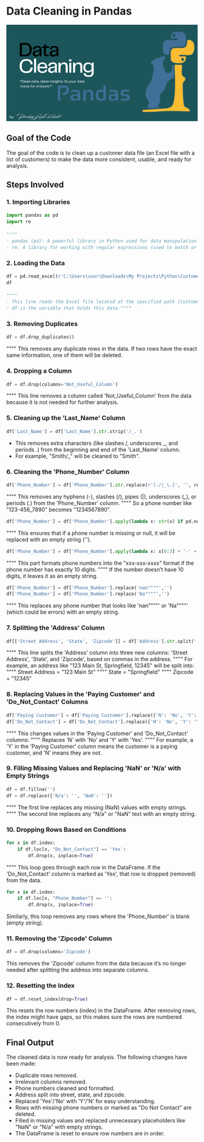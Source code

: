 # Data Cleaning in Pandas
![Pandas Project cover](https://github.com/pbisht2105/Data-Cleaning-Using-Pandas/blob/main/Data%20Cleaning%20using%20Pandas.png)

## Goal of the Code

The goal of the code is to clean up a customer data file (an Excel file with a list of customers) to make the data more consistent, usable, and ready for analysis.

## Steps Involved

### 1. Importing Libraries
```python
import pandas as pd
import re

""""
- pandas (pd): A powerful library in Python used for data manipulation and analysis. It's often used to work with tables of data, like the one in your Excel file.
- re: A library for working with regular expressions (used to match or search patterns in text).""""
```
### 2. Loading the Data
```python
df = pd.read_excel(r'C:\Users\user\Downloads\My Projects\Python\Customer Call List.xlsx')
df

""""
- This line reads the Excel file located at the specified path (Customer Call List.xlsx) and stores the data in a DataFrame (which is like a table or a spreadsheet in Python).
- df is the variable that holds this data.""""
```
### 3. Removing Duplicates
```python
df = df.drop_duplicates()
```
"""" This removes any duplicate rows in the data. If two rows have the exact same information, one of them will be deleted.

### 4. Dropping a Column
```python
df = df.drop(columns='Not_Useful_Column')
```
"""" This line removes a column called 'Not_Useful_Column' from the data because it is not needed for further analysis.

### 5. Cleaning up the 'Last_Name' Column
```python
df['Last_Name'] = df['Last_Name'].str.strip('/_.')
```
- This removes extra characters (like slashes /, underscores _, and periods .) from the beginning and end of the 'Last_Name' column.
- For example, "Smith/_" will be cleaned to "Smith".

### 6. Cleaning the 'Phone_Number' Column
```python
df['Phone_Number'] = df['Phone_Number'].str.replace(r'[-/|_\.]', '', regex=True)
```
"""" This removes any hyphens (-), slashes (/), pipes (|), underscores (_), or periods (.) from the 'Phone_Number' column.
"""" So a phone number like "123-456_7890" becomes "1234567890".
```python
df['Phone_Number'] = df['Phone_Number'].apply(lambda x: str(x) if pd.notnull(x) else '')
```
"""" This ensures that if a phone number is missing or null, it will be replaced with an empty string ('').

```python
df['Phone_Number'] = df['Phone_Number'].apply(lambda x: x[0:3] + '-' + x[3:6] + '-' + x[6:10] if len(x) == 10 else '')
```
"""" This part formats phone numbers into the "xxx-xxx-xxxx" format if the phone number has exactly 10 digits.
"""" If the number doesn’t have 10 digits, it leaves it as an empty string.
```python
df['Phone_Number'] = df['Phone_Number'].replace('nan""""','')
df['Phone_Number'] = df['Phone_Number'].replace('Na""""','')
```
"""" This replaces any phone number that looks like 'nan""""' or 'Na""""' (which could be errors) with an empty string.
### 7. Splitting the 'Address' Column
```python
df[['Street Address', 'State', 'Zipcode']] = df['Address'].str.split(',', n=2, expand=True)
```
"""" This line splits the 'Address' column into three new columns: 'Street Address', 'State', and 'Zipcode', based on commas in the address.
"""" For example, an address like "123 Main St, Springfield, 12345" will be split into:
"""" Street Address = "123 Main St"
"""" State = "Springfield"
"""" Zipcode = "12345"
### 8. Replacing Values in the 'Paying Customer' and 'Do_Not_Contact' Columns
```python
df['Paying Customer'] = df['Paying Customer'].replace({'N': 'No', 'Y': 'Yes'})
df['Do_Not_Contact'] = df['Do_Not_Contact'].replace({'N': 'No', 'Y': 'Yes'})
```
"""" This changes values in the 'Paying Customer' and 'Do_Not_Contact' columns:
"""" Replaces 'N' with 'No' and 'Y' with 'Yes'.
"""" For example, a 'Y' in the 'Paying Customer' column means the customer is a paying customer, and 'N' means they are not.
### 9. Filling Missing Values and Replacing 'NaN' or 'N/a' with Empty Strings
```python
df = df.fillna('')
df = df.replace({'N/a': '', 'NaN': ''})
```
"""" The first line replaces any missing (NaN) values with empty strings.
"""" The second line replaces any "N/a" or "NaN" text with an empty string.

### 10. Dropping Rows Based on Conditions
```python
for x in df.index:
    if df.loc[x, "Do_Not_Contact"] == 'Yes':
        df.drop(x, inplace=True)
```
"""" This loop goes through each row in the DataFrame. If the 'Do_Not_Contact' column is marked as 'Yes', that row is dropped (removed) from the data.
```python
for x in df.index:
    if df.loc[x, "Phone_Number"] == '':
        df.drop(x, inplace=True)
```
Similarly, this loop removes any rows where the 'Phone_Number' is blank (empty string).
### 11. Removing the 'Zipcode' Column
```python
df = df.drop(columns='Zipcode')
```
This removes the 'Zipcode' column from the data because it’s no longer needed after splitting the address into separate columns.
### 12. Resetting the Index
```python
df = df.reset_index(drop=True)
```
This resets the row numbers (index) in the DataFrame. After removing rows, the index might have gaps, so this makes sure the rows are numbered consecutively from 0.


## Final Output
The cleaned data is now ready for analysis. The following changes have been made:

- Duplicate rows removed.
- Irrelevant columns removed.
- Phone numbers cleaned and formatted.
- Address split into street, state, and zipcode.
- Replaced 'Yes'/'No' with 'Y'/'N' for easy understanding.
- Rows with missing phone numbers or marked as "Do Not Contact" are deleted.
- Filled in missing values and replaced unnecessary placeholders like "NaN" or "N/a" with empty strings.
- The DataFrame is reset to ensure row numbers are in order.
